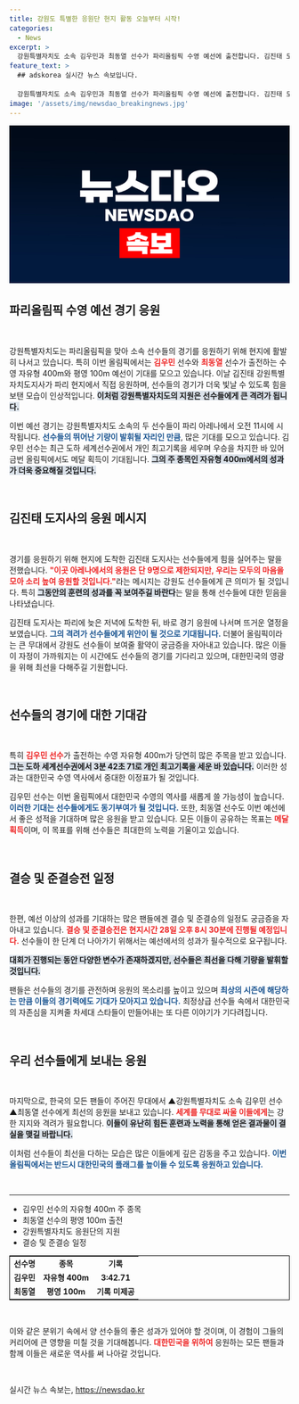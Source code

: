 ```yaml
---
title: 강원도 특별한 응원단 현지 활동 오늘부터 시작!
categories:
  - News
excerpt: >
  강원특별자치도 소속 김우민과 최동열 선수가 파리올림픽 수영 예선에 출전합니다. 김진태 도지사가 현지에서 응원하며, 김우민 선수의 자유형 400m 메달 기대감이 고조되고 있습니다!
feature_text: >
  ## adskorea 실시간 뉴스 속보입니다.

  강원특별자치도 소속 김우민과 최동열 선수가 파리올림픽 수영 예선에 출전합니다. 김진태 도지사가 현지에서 응원하며, 김우민 선수의 자유형 400m 메달 기대감이 고조되고 있습니다!
image: '/assets/img/newsdao_breakingnews.jpg'
---
```


<p><img src="/assets/img/newsdao_breakingnews.jpg" alt="adskorea 속보" /></p>

<h2 data-ke-size="size26">파리올림픽 수영 예선 경기 응원</h2>

<p data-ke-size="size16">&nbsp;</p>

<p data-ke-size="size16">강원특별자치도는 파리올림픽을 맞아 소속 선수들의 경기를 응원하기 위해 현지에 활발히 나서고 있습니다. 특히 이번 올림픽에서는 <b><span style="color: #ee2323;">김우민</span></b> 선수와 <b><span style="color: #ee2323;">최동열</span></b> 선수가 출전하는 수영 자유형 400m와 평영 100m 예선이 기대를 모으고 있습니다. 이날 김진태 강원특별자치도지사가 파리 현지에서 직접 응원하며, 선수들의 경기가 더욱 빛날 수 있도록 힘을 보탠 모습이 인상적입니다. <b><span style="background-color: #21538527;">이처럼 강원특별자치도의 지원은 선수들에게 큰 격려가 됩니다.</span></b></p>

<p data-ke-size="size16">이번 예선 경기는 강원특별자치도 소속의 두 선수들이 파리 아레나에서 오전 11시에 시작됩니다. <b><span style="color: #1a5490;">선수들의 뛰어난 기량이 발휘될 자리인 만큼</span></b>, 많은 기대를 모으고 있습니다. 김우민 선수는 최근 도하 세계선수권에서 개인 최고기록을 세우며 우승을 차지한 바 있어 금번 올림픽에서도 메달 획득이 기대됩니다. <b><span style="background-color: #21538527;">그의 주 종목인 자유형 400m에서의 성과가 더욱 중요해질 것입니다.</span></b></p>

<p data-ke-size="size16">&nbsp;</p>

<h2 data-ke-size="size26">김진태 도지사의 응원 메시지</h2>

<p data-ke-size="size16">&nbsp;</p>

<p data-ke-size="size16">경기를 응원하기 위해 현지에 도착한 김진태 도지사는 선수들에게 힘을 실어주는 말을 전했습니다. <b><span style="color: #ee2323;">"이곳 아레나에서의 응원은 단 9명으로 제한되지만, 우리는 모두의 마음을 모아 소리 높여 응원할 것입니다."</span></b>라는 메시지는 강원도 선수들에게 큰 의미가 될 것입니다. 특히 <b><span style="background-color: #21538527;">그동안의 훈련의 성과를 꼭 보여주길 바란다</span></b>는 말을 통해 선수들에 대한 믿음을 나타냈습니다.</p>

<p data-ke-size="size16">김진태 도지사는 파리에 늦은 저녁에 도착한 뒤, 바로 경기 응원에 나서며 뜨거운 열정을 보였습니다. <b><span style="color: #1a5490;">그의 격려가 선수들에게 위안이 될 것으로 기대됩니다.</span></b> 더불어 올림픽이라는 큰 무대에서 강원도 선수들이 보여줄 활약이 궁금증을 자아내고 있습니다. 많은 이들이 자정이 가까워지는 이 시간에도 선수들의 경기를 기다리고 있으며, 대한민국의 영광을 위해 최선을 다해주길 기원합니다.</p>

<p data-ke-size="size16">&nbsp;</p>

<h2 data-ke-size="size26">선수들의 경기에 대한 기대감</h2>

<p data-ke-size="size16">&nbsp;</p>

<p data-ke-size="size16">특히 <b><span style="color: #ee2323;">김우민 선수</span></b>가 출전하는 수영 자유형 400m가 당연히 많은 주목을 받고 있습니다. <b><span style="background-color: #21538527;">그는 도하 세계선수권에서 3분 42초 71로 개인 최고기록을 세운 바 있습니다.</span></b> 이러한 성과는 대한민국 수영 역사에서 중대한 이정표가 될 것입니다.</p> 

<p data-ke-size="size16">김우민 선수는 이번 올림픽에서 대한민국 수영의 역사를 새롭게 쓸 가능성이 높습니다. <b><span style="color: #1a5490;">이러한 기대는 선수들에게도 동기부여가 될 것입니다.</span></b> 또한, 최동열 선수도 이번 예선에서 좋은 성적을 기대하며 많은 응원을 받고 있습니다. 모든 이들이 공유하는 목표는 <b><span style="color: #ee2323;">메달 획득</span></b>이며, 이 목표를 위해 선수들은 최대한의 노력을 기울이고 있습니다.</p>

<p data-ke-size="size16">&nbsp;</p>

<h2 data-ke-size="size26">결승 및 준결승전 일정</h2>

<p data-ke-size="size16">&nbsp;</p>

<p data-ke-size="size16">한편, 예선 이상의 성과를 기대하는 많은 팬들에겐 결승 및 준결승의 일정도 궁금증을 자아내고 있습니다. <b><span style="color: #ee2323;">결승 및 준결승전은 현지시간 28일 오후 8시 30분에 진행될 예정입니다.</span></b> 선수들이 한 단계 더 나아가기 위해서는 예선에서의 성과가 필수적으로 요구됩니다.</p>

<p data-ke-size="size16"><b><span style="background-color: #21538527;">대회가 진행되는 동안 다양한 변수가 존재하겠지만, 선수들은 최선을 다해 기량을 발휘할 것입니다.</span></b></p> 

<p data-ke-size="size16">팬들은 선수들의 경기를 관전하며 응원의 목소리를 높이고 있으며 <b><span style="color: #1a5490;">최상의 시즌에 해당하는 만큼 이들의 경기력에도 기대가 모아지고 있습니다.</span></b> 최정상급 선수들 속에서 대한민국의 자존심을 지켜줄 차세대 스타들이 만들어내는 또 다른 이야기가 기다려집니다.</p>

<p data-ke-size="size16">&nbsp;</p>

<h2 data-ke-size="size26">우리 선수들에게 보내는 응원</h2>

<p data-ke-size="size16">&nbsp;</p>

<p data-ke-size="size16">마지막으로, 한국의 모든 팬들이 주어진 무대에서 ▲강원특별자치도 소속 김우민 선수 ▲최동열 선수에게 최선의 응원을 보내고 있습니다. <b><span style="color: #ee2323;">세계를 무대로 싸울 이들에게</span></b>는 강한 지지와 격려가 필요합니다. <b><span style="background-color: #21538527;">이들이 유난히 힘든 훈련과 노력을 통해 얻은 결과물이 결실을 맺길 바랍니다.</span></b></p>

<p data-ke-size="size16">이처럼 선수들이 최선을 다하는 모습은 많은 이들에게 깊은 감동을 주고 있습니다. <b><span style="color: #1a5490;">이번 올림픽에서는 반드시 대한민국의 플래그를 높이들 수 있도록 응원하고 있습니다.</span></b></p>

<p data-ke-size="size16">&nbsp;</p>

<hr>

<ul>
    <li>김우민 선수의 자유형 400m 주 종목</li>
    <li>최동열 선수의 평영 100m 출전</li>
    <li>강원특별자치도 응원단의 지원</li>
    <li>결승 및 준결승 일정</li>
</ul>

<table style="width: 100%; border: 1px solid #000;">
    <tr>
        <td style="text-align: center; height: 17px;"><b>선수명</b></td>
        <td style="text-align: center; height: 17px;"><b>종목</b></td>
        <td style="text-align: center; height: 17px;"><b>기록</b></td>
    </tr>
    <tr>
        <td style="text-align: center; height: 17px;"><b>김우민</b></td>
        <td style="text-align: center; height: 17px;"><b>자유형 400m</b></td>
        <td style="text-align: center; height: 17px;"><b>3:42.71</b></td>
    </tr>
    <tr>
        <td style="text-align: center; height: 17px;"><b>최동열</b></td>
        <td style="text-align: center; height: 17px;"><b>평영 100m</b></td>
        <td style="text-align: center; height: 17px;"><b>기록 미제공</b></td>
    </tr>
</table>

<p data-ke-size="size16">&nbsp;</p> 

<p data-ke-size="size16">이와 같은 분위기 속에서 양 선수들의 좋은 성과가 있어야 할 것이며, 이 경험이 그들의 커리어에 큰 영향을 미칠 것을 기대해봅니다. <b><span style="color: #ee2323;">대한민국을 위하여</span></b> 응원하는 모든 팬들과 함께 이들은 새로운 역사를 써 나아갈 것입니다.</p> 

<p data-ke-size="size16">&nbsp;</p>
실시간 뉴스 속보는, <a href="https://newsdao.kr" rel="dofollow">https://newsdao.kr</a>


